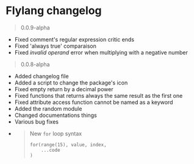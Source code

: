 # Flylang changelog

> 0.0.9-alpha

* Fixed comment's regular expression critic ends
* Fixed 'always true' comparaison
* Fixed *invalid operand* error when multiplying with a negative number

> 0.0.8-alpha

* Added changelog file
* Added a script to change the package's icon
* Fixed empty return by a decimal power
* Fixed functions that returns always the same result as the first one
* Fixed attribute access function cannot be named as a keyword
* Added the random module
* Changed documentations things
* Various bug fixes
* > New `for` loop syntax
  >
  > ```fly
  > for(range(15), value, index,
  >     ...code
  > )
  > ```
